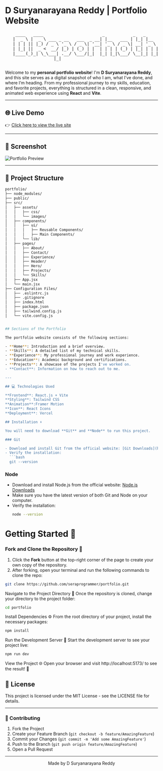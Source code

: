 # D Suryanarayana Reddy | Portfolio Website

<div align="center">
  <pre>
    ____   ____                       _           _   _                          
   |  _ \ |  _ \ ___ _ __   ___  _ __| |__   ___ | |_| |__   ___  _ __  ___  ___ 
   | | | || |_) / _ \ '_ \ / _ \| '__| '_ \ / _ \| __| '_ \ / _ \| '_ \/ __|/ _ \
   | |_| ||  _ <  __/ |_) | (_) | |  | | | | (_) | |_| | | | (_) | | | \__ \  __/
   |____(_)_| \_\___| .__/ \___/|_|  |_| |_|\___/ \__|_| |_|\___/|_| |_|___/\___|
                   |_|                                                          
  </pre>
</div>

Welcome to my **personal portfolio website**! I'm **D Suryanarayana Reddy**, and this site serves as a digital snapshot of who I am, what I’ve done, and where I’m heading. From my professional journey to my skills, education, and favorite projects, everything is structured in a clean, responsive, and animated web experience using **React** and **Vite**.

---

## 🌐 Live Demo

👉 [Click here to view the live site](https://surya-portfolio-suryas-projects-95d69fcc.vercel.app/)

---

## 🌟 Screenshot

![Portfolio Preview](https://github.com/user-attachments/assets/70ff4ccb-0d9c-4013-b457-d5f10a685bad)

---

## 📁 Project Structure

````bash
portfolio/
├── node_modules/
├── public/
├── src/
│   ├── assets/
│   │   ├── css/
│   │   └── images/
│   ├── components/
│   │   ├── ui/
│   │   │   ├── Reusable Components/
│   │   │   ├── Main Components/
│   │   └── lib/
│   ├── pages/
│   │   ├── About/
│   │   ├── Contact/
│   │   ├── Experience/
│   │   ├── Header/
│   │   ├── Hero/
│   │   ├── Projects/
│   │   └── Skills/
│   ├── App.jsx
│   └── main.jsx
├── Configuration Files/
│   ├── .eslintrc.js
│   ├── .gitignore
│   ├── index.html
│   ├── package.json
│   ├── tailwind.config.js
│   └── vite.config.js


## Sections of the Portfolio

The portfolio website consists of the following sections:

- **Home**: Introduction and a brief overview.
- **Skills**: A detailed list of my technical skills.
- **Experience**: My professional journey and work experience.
- **Education**: Academic background and certifications.
- **Projects**: A showcase of the projects I've worked on.
- **Contact**: Information on how to reach out to me.

---

## 💻 Technologies Used

**Frontend**: React.js + Vite
**Styling**: Tailwind CSS
**Animation**:Framer Motion
**Icon**: React Icons
**Deployment**: Vercel

## Installation ⬇️

You will need to download **Git** and **Node** to run this project.

### Git

- Download and install Git from the official website: [Git Downloads](https://git-scm.com/)
- Verify the installation:
  ```bash
  git --version
````

### Node

- Download and install Node.js from the official website: [Node.js Downloads](https://nodejs.org/)
- Make sure you have the latest version of both Git and Node on your computer.
- Verify the installation:
  ```bash
  node --version
  ```

# Getting Started 🎯

### Fork and Clone the Repository 🚀

1. Click the **Fork** button at the top-right corner of the page to create your own copy of the repository.
2. After forking, open your terminal and run the following commands to clone the repo:

```bash
git clone https://github.com/seraprogrammer/portfolio.git
```

Navigate to the Project Directory 📂
Once the repository is cloned, change your directory to the project folder:

```bash
cd portfolio
```

Install Dependencies ⚙️
From the root directory of your project, install the necessary packages:

```bash
npm install
```

Run the Development Server 🚀
Start the development server to see your project live:

```bash
npm run dev
```

View the Project 🌐
Open your browser and visit http://localhost:5173/ to see the result! 🎉

## 📝 License

This project is licensed under the MIT License - see the LICENSE file for details.

---

### 🤝 Contributing

1. Fork the Project
2. Create your Feature Branch (`git checkout -b feature/AmazingFeature`)
3. Commit your Changes (`git commit -m 'Add some AmazingFeature'`)
4. Push to the Branch (`git push origin feature/AmazingFeature`)
5. Open a Pull Request

---

<div align="center"> Made by D Suryanarayana Reddy</div>
